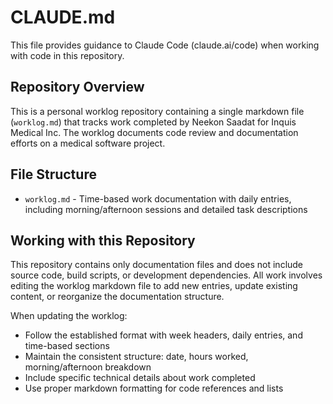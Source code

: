 # CLAUDE.md

This file provides guidance to Claude Code (claude.ai/code) when working with code in this repository.

## Repository Overview

This is a personal worklog repository containing a single markdown file (`worklog.md`) that tracks work completed by Neekon Saadat for Inquis Medical Inc. The worklog documents code review and documentation efforts on a medical software project.

## File Structure

- `worklog.md` - Time-based work documentation with daily entries, including morning/afternoon sessions and detailed task descriptions

## Working with this Repository

This repository contains only documentation files and does not include source code, build scripts, or development dependencies. All work involves editing the worklog markdown file to add new entries, update existing content, or reorganize the documentation structure.

When updating the worklog:
- Follow the established format with week headers, daily entries, and time-based sections
- Maintain the consistent structure: date, hours worked, morning/afternoon breakdown
- Include specific technical details about work completed
- Use proper markdown formatting for code references and lists